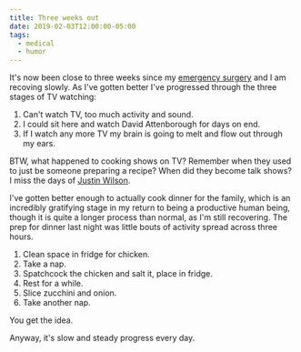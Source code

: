 ```yaml
---
title: Three weeks out
date: 2019-02-03T12:00:00-05:00
tags:
  - medical
  - humor
---
```


It's now been close to three weeks since my [emergency surgery](https://bitworking.org/news/2019/01/a-thing-that-happened) and
I am recoving slowly. As I've gotten better I've progressed through the three
stages of TV watching:

1. Can't watch TV, too much activity and sound.
2. I could sit here and watch David Attenborough for days on end.
3. If I watch any more TV my brain is going to melt and flow out through my
   ears.

BTW, what happened to cooking shows on TV? Remember when they used to just be
someone preparing a recipe? When did they become talk shows? I miss the days
of [Justin Wilson](https://youtu.be/eK4umRMJlrs).

I've gotten better enough to actually cook dinner for the family, which is an
incredibly gratifying stage in my return to being a productive human being,
though it is quite a longer process than normal, as I'm still recovering. The
prep for dinner last night was little bouts of activity spread across three
hours.

1. Clean space in fridge for chicken.
2. Take a nap.
3. Spatchcock the chicken and salt it, place in fridge.
4. Rest for a while.
5. Slice zucchini and onion.
6. Take another nap.

You get the idea.

Anyway, it's slow and steady progress every day.

<a href="https://brid.gy/publish/twitter"></a>
